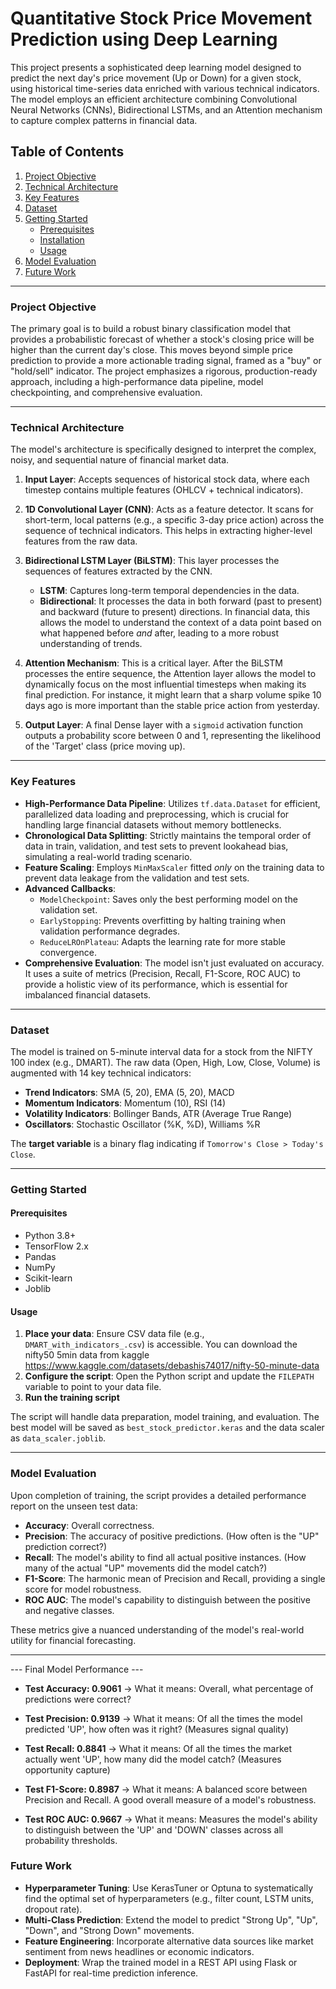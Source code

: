 # Quantitative Stock Price Movement Prediction using Deep Learning

This project presents a sophisticated deep learning model designed to predict the next day's price movement (Up or Down) for a given stock, using historical time-series data enriched with various technical indicators. The model employs an efficient architecture combining Convolutional Neural Networks (CNNs), Bidirectional LSTMs, and an Attention mechanism to capture complex patterns in financial data.

## Table of Contents
1.  [Project Objective](#project-objective)
2.  [Technical Architecture](#technical-architecture)
3.  [Key Features](#key-features)
4.  [Dataset](#dataset)
5.  [Getting Started](#getting-started)
    * [Prerequisites](#prerequisites)
    * [Installation](#installation)
    * [Usage](#usage)
6.  [Model Evaluation](#model-evaluation)
7.  [Future Work](#future-work)

---

### Project Objective

The primary goal is to build a robust binary classification model that provides a probabilistic forecast of whether a stock's closing price will be higher than the current day's close. This moves beyond simple price prediction to provide a more actionable trading signal, framed as a "buy" or "hold/sell" indicator. The project emphasizes a rigorous, production-ready approach, including a high-performance data pipeline, model checkpointing, and comprehensive evaluation.

---

### Technical Architecture

The model's architecture is specifically designed to interpret the complex, noisy, and sequential nature of financial market data.

1.  **Input Layer**: Accepts sequences of historical stock data, where each timestep contains multiple features (OHLCV + technical indicators).

2.  **1D Convolutional Layer (CNN)**: Acts as a feature detector. It scans for short-term, local patterns (e.g., a specific 3-day price action) across the sequence of technical indicators. This helps in extracting higher-level features from the raw data.

3.  **Bidirectional LSTM Layer (BiLSTM)**: This layer processes the sequences of features extracted by the CNN.
    * **LSTM**: Captures long-term temporal dependencies in the data.
    * **Bidirectional**: It processes the data in both forward (past to present) and backward (future to present) directions. In financial data, this allows the model to understand the context of a data point based on what happened before *and* after, leading to a more robust understanding of trends.

4.  **Attention Mechanism**: This is a critical layer. After the BiLSTM processes the entire sequence, the Attention layer allows the model to dynamically focus on the most influential timesteps when making its final prediction. For instance, it might learn that a sharp volume spike 10 days ago is more important than the stable price action from yesterday.

5.  **Output Layer**: A final Dense layer with a `sigmoid` activation function outputs a probability score between 0 and 1, representing the likelihood of the 'Target' class (price moving up).

---

### Key Features

* **High-Performance Data Pipeline**: Utilizes `tf.data.Dataset` for efficient, parallelized data loading and preprocessing, which is crucial for handling large financial datasets without memory bottlenecks.
* **Chronological Data Splitting**: Strictly maintains the temporal order of data in train, validation, and test sets to prevent lookahead bias, simulating a real-world trading scenario.
* **Feature Scaling**: Employs `MinMaxScaler` fitted *only* on the training data to prevent data leakage from the validation and test sets.
* **Advanced Callbacks**:
    * `ModelCheckpoint`: Saves only the best performing model on the validation set.
    * `EarlyStopping`: Prevents overfitting by halting training when validation performance degrades.
    * `ReduceLROnPlateau`: Adapts the learning rate for more stable convergence.
* **Comprehensive Evaluation**: The model isn't just evaluated on accuracy. It uses a suite of metrics (Precision, Recall, F1-Score, ROC AUC) to provide a holistic view of its performance, which is essential for imbalanced financial datasets.

---

### Dataset

The model is trained on 5-minute interval data for a stock from the NIFTY 100 index (e.g., DMART). The raw data (Open, High, Low, Close, Volume) is augmented with 14 key technical indicators:

* **Trend Indicators**: SMA (5, 20), EMA (5, 20), MACD
* **Momentum Indicators**: Momentum (10), RSI (14)
* **Volatility Indicators**: Bollinger Bands, ATR (Average True Range)
* **Oscillators**: Stochastic Oscillator (%K, %D), Williams %R

The **target variable** is a binary flag indicating if `Tomorrow's Close > Today's Close`.

---

### Getting Started

#### Prerequisites

* Python 3.8+
* TensorFlow 2.x
* Pandas
* NumPy
* Scikit-learn
* Joblib


#### Usage

1.  **Place your data**: Ensure CSV data file (e.g., `DMART_with_indicators_.csv`) is accessible. You can download the nifty50 5min data from kaggle      https://www.kaggle.com/datasets/debashis74017/nifty-50-minute-data
2.  **Configure the script**: Open the Python script and update the `FILEPATH` variable to point to your data file.
3.  **Run the training script**
    
The script will handle data preparation, model training, and evaluation. The best model will be saved as `best_stock_predictor.keras` and the data scaler as `data_scaler.joblib`.

---

### Model Evaluation

Upon completion of training, the script provides a detailed performance report on the unseen test data:

* **Accuracy**: Overall correctness.
* **Precision**: The accuracy of positive predictions. (How often is the "UP" prediction correct?)
* **Recall**: The model's ability to find all actual positive instances. (How many of the actual "UP" movements did the model catch?)
* **F1-Score**: The harmonic mean of Precision and Recall, providing a single score for model robustness.
* **ROC AUC**: The model's capability to distinguish between the positive and negative classes.

These metrics give a nuanced understanding of the model's real-world utility for financial forecasting.

---
--- Final Model Performance ---
* **Test Accuracy: 0.9061**
    -> What it means: Overall, what percentage of predictions were correct?

* **Test Precision: 0.9139**
    -> What it means: Of all the times the model predicted 'UP', how often was it right? (Measures signal quality)

* **Test Recall: 0.8841**
    -> What it means: Of all the times the market actually went 'UP', how many did the model catch? (Measures opportunity capture)

* **Test F1-Score: 0.8987**
    -> What it means: A balanced score between Precision and Recall. A good overall measure of a model's robustness.

* **Test ROC AUC: 0.9667**
    -> What it means: Measures the model's ability to distinguish between the 'UP' and 'DOWN' classes across all probability thresholds.

### Future Work

* **Hyperparameter Tuning**: Use KerasTuner or Optuna to systematically find the optimal set of hyperparameters (e.g., filter count, LSTM units, dropout rate).
* **Multi-Class Prediction**: Extend the model to predict "Strong Up", "Up", "Down", and "Strong Down" movements.
* **Feature Engineering**: Incorporate alternative data sources like market sentiment from news headlines or economic indicators.
* **Deployment**: Wrap the trained model in a REST API using Flask or FastAPI for real-time prediction inference.

